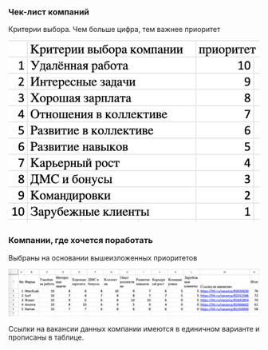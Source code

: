 ### Чек-лист компаний

Критерии выбора. Чем больше цифра, тем важнее приоритет

![топ 5 компаний](priority.png)

### Компании, где хочется поработать

Выбраны на основании вышеизложенных приоритетов

![топ 5 компаний](checklist.png)

Ссылки на вакансии данных компании имеются в единичном варианте и прописаны в таблице.